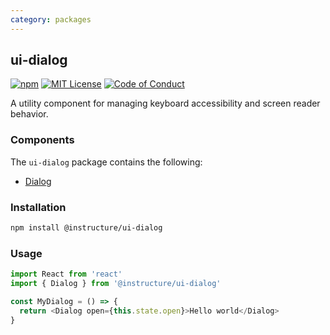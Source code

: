 ```yaml
---
category: packages
---
```


## ui-dialog

[![npm][npm]][npm-url]
[![MIT License][license-badge]][license]
[![Code of Conduct][coc-badge]][coc]

A utility component for managing keyboard accessibility and screen reader behavior.

### Components

The `ui-dialog` package contains the following:

- [Dialog](#Dialog)

### Installation

```sh
npm install @instructure/ui-dialog
```

### Usage

```js
import React from 'react'
import { Dialog } from '@instructure/ui-dialog'

const MyDialog = () => {
  return <Dialog open={this.state.open}>Hello world</Dialog>
}
```

[npm]: https://img.shields.io/npm/v/@instructure/ui-dialog.svg
[npm-url]: https://npmjs.com/package/@instructure/ui-dialog
[license-badge]: https://img.shields.io/npm/l/instructure-ui.svg?style=flat-square
[license]: https://github.com/instructure/instructure-ui/blob/master/LICENSE
[coc-badge]: https://img.shields.io/badge/code%20of-conduct-ff69b4.svg?style=flat-square
[coc]: https://github.com/instructure/instructure-ui/blob/master/CODE_OF_CONDUCT.md
